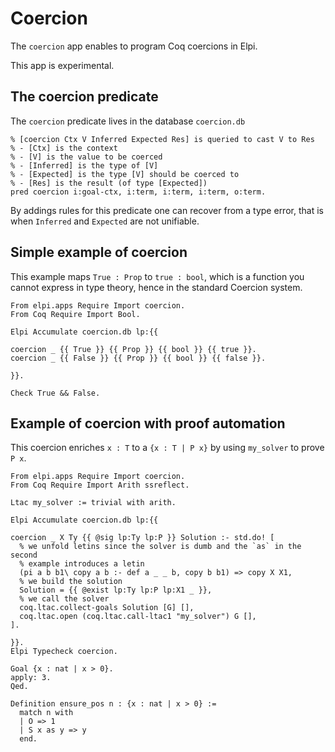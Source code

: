 # Coercion

The `coercion` app enables to program Coq coercions in Elpi.

This app is experimental.

## The coercion predicate

The `coercion` predicate lives in the database `coercion.db`

```elpi
% [coercion Ctx V Inferred Expected Res] is queried to cast V to Res
% - [Ctx] is the context
% - [V] is the value to be coerced
% - [Inferred] is the type of [V]
% - [Expected] is the type [V] should be coerced to
% - [Res] is the result (of type [Expected])
pred coercion i:goal-ctx, i:term, i:term, i:term, o:term.
```

By addings rules for this predicate one can recover from a type error, that is
when `Inferred` and `Expected` are not unifiable.

## Simple example of coercion

This example maps `True : Prop` to `true : bool`, which is a function you
cannot express in type theory, hence in the standard Coercion system.

```coq
From elpi.apps Require Import coercion.
From Coq Require Import Bool.

Elpi Accumulate coercion.db lp:{{

coercion _ {{ True }} {{ Prop }} {{ bool }} {{ true }}.
coercion _ {{ False }} {{ Prop }} {{ bool }} {{ false }}.

}}.

Check True && False.
```

## Example of coercion with proof automation

This coercion enriches `x : T` to a `{x : T | P x}` by using
`my_solver` to prove `P x`.

```coq
From elpi.apps Require Import coercion.
From Coq Require Import Arith ssreflect.

Ltac my_solver := trivial with arith.

Elpi Accumulate coercion.db lp:{{

coercion _ X Ty {{ @sig lp:Ty lp:P }} Solution :- std.do! [
  % we unfold letins since the solver is dumb and the `as` in the second
  % example introduces a letin
  (pi a b b1\ copy a b :- def a _ _ b, copy b b1) => copy X X1,
  % we build the solution
  Solution = {{ @exist lp:Ty lp:P lp:X1 _ }},
  % we call the solver
  coq.ltac.collect-goals Solution [G] [],
  coq.ltac.open (coq.ltac.call-ltac1 "my_solver") G [],
].

}}.
Elpi Typecheck coercion.

Goal {x : nat | x > 0}.
apply: 3.
Qed.

Definition ensure_pos n : {x : nat | x > 0} :=
  match n with
  | O => 1
  | S x as y => y
  end.
```
